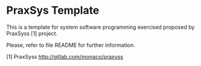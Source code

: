 # PraxSys Template

This is a template for system software programming exercised proposed by PraxSyss [1] project.

Please, refer to file README for further information.

[1] PraxSyss  http://gitlab.com/monaco/praxyss 
